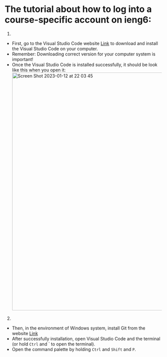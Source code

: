# The tutorial about how to log into a course-specific account on ieng6:
1. 
- First, go to the Visual Studio Code website [Link](https://code.visualstudio.com/) to download and install the Visual Studio Code on your computer. 
- Remember: Downloading correct version for your computer system is important!
- Once the Visual Studio Code is installed successfully, it should be look like this when you open it:<img width="761" alt="Screen Shot 2023-01-12 at 22 03 45" src="https://user-images.githubusercontent.com/122571811/212253011-84616609-3be1-4deb-8af1-bbdfe89387fe.png">
2. 
- Then, in the environment of Windows system, install Git from the website [Link](https://gitforwindows.org/)
- After successfully installation, open Visual Studio Code and the terminal (or hold `Ctrl` and  `  to open the terminal).
- Open the command palette by holding `Ctrl` and `Shift` and `P`.
                                                                               
